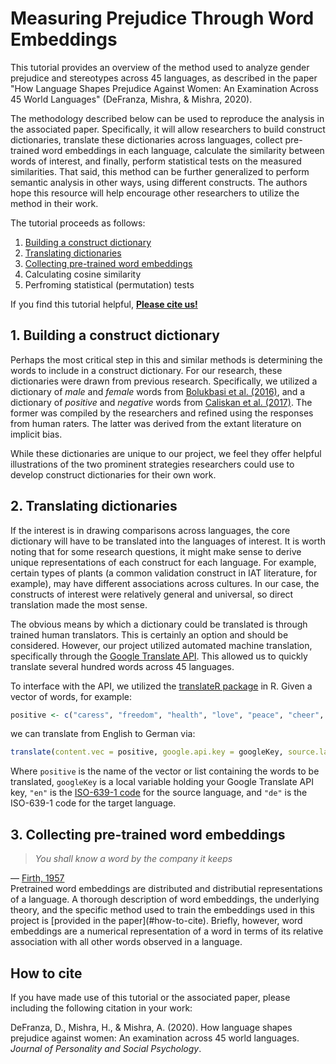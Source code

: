 # Measuring Prejudice Through Word Embeddings
This tutorial provides an overview of the method used to analyze gender prejudice and stereotypes across 45 languages, as described in the paper "How Language Shapes Prejudice Against Women: An Examination Across 45 World Languages" (DeFranza, Mishra, &amp; Mishra, 2020). 

The methodology described below can be used to reproduce the analysis in the associated paper. Specifically, it will allow researchers to build construct dictionaries, translate these dictionaries across languages, collect pre-trained word embeddings in each language, calculate the similarity between words of interest, and finally, perform statistical tests on the measured similarities. That said, this method can be further generalized to perform semantic analysis in other ways, using different constructs. The authors hope this resource will help encourage other researchers to utilize the method in their work.

The tutorial proceeds as follows:

1. [Building a construct dictionary](#build-dict)
2. [Translating dictionaries](#translate-dict)
3. [Collecting pre-trained word embeddings](#collect-embeddings)
4. Calculating cosine similarity
5. Perfroming statistical (permutation) tests

If you find this tutorial helpful, [**Please cite us!**](#how-to-cite)

## <a name="build-dict"></a>1. Building a construct dictionary
Perhaps the most critical step in this and similar methods is determining the words to include in a construct dictionary. For our research, these dictionaries were drawn from previous research. Specifically, we utilized a dictionary of _male_ and _female_ words from [Bolukbasi et al. (2016)](http://papers.nips.cc/paper/6228-man-is-to-computer-programmer-as-woman-is-to-homemaker-d), and a dictionary of _positive_ and _negative_ words from [Caliskan et al. (2017)](https://science.sciencemag.org/content/356/6334/183). The former was compiled by the researchers and refined using the responses from human raters. The latter was derived from the extant literature on implicit bias.

While these dictionaries are unique to our project, we feel they offer helpful illustrations of the two prominent strategies researchers could use to develop construct dictionaries for their own work.

## <a name="translate-dict"></a>2. Translating dictionaries
If the interest is in drawing comparisons across languages, the core dictionary will have to be translated into the languages of interest. It is worth noting that for some research questions, it might make sense to derive unique representations of each construct for each language. For example, certain types of plants (a common validation construct in IAT literature, for example), may have different associations across cultures. In our case, the constructs of interest were relatively general and universal, so direct translation made the most sense.

The obvious means by which a dictionary could be translated is through trained human translators. This is certainly an option and should be considered. However, our project utilized automated machine translation, specifically through the [Google Translate API](https://cloud.google.com/translate/). This allowed us to quickly translate several hundred words across 45 languages.

To interface with the API, we utilized the [translateR package](https://cran.r-project.org/web/packages/translateR/translateR.pdf) in R. Given a vector of words, for example:

```r
positive <- c("caress", "freedom", "health", "love", "peace", "cheer", "friend")
```
we can translate from English to German via:

```r
translate(content.vec = positive, google.api.key = googleKey, source.lang = "en", target.lang = "de")
```

Where ```positive``` is the name of the vector or list containing the words to be translated, ```googleKey``` is a local variable holding your Google Translate API key, ```"en"``` is the [ISO-639-1 code](https://cloud.google.com/translate/docs/languages) for the source language, and ```"de"``` is the ISO-639-1 code for the target language.

## <a name="collect-embeddings"></a>3. Collecting pre-trained word embeddings
> _You shall know a word by the company it keeps_
<div>&#9;&#9; &mdash; <a href = "https://www.worldcat.org/title/synopsis-of-linguistic-theory-1930-1955/oclc/177240275">Firth, 1957</a></div>
Pretrained word embeddings are distributed and distributial representations of a language. A thorough description of word embeddings, the underlying theory, and the specific method used to train the embeddings used in this project is [provided in the paper](#how-to-cite). Briefly, however, word embeddings are a numerical representation of a word in terms of its relative association with all other words observed in a language. 

## <a name="bhow-to-cite"></a>How to cite
If you have made use of this tutorial or the associated paper, please including the following citation in your work:

DeFranza, D., Mishra, H., & Mishra, A. (2020). How language shapes prejudice against women: An examination across 45 world languages. *Journal of Personality and Social Psychology*.
